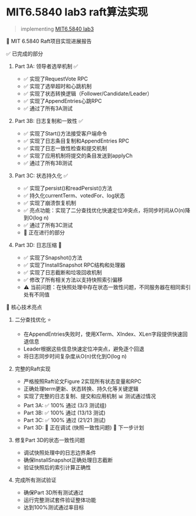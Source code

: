 # MIT6.5840 lab3 raft算法实现

> implementing [MIT6.5840 lab3](https://pdos.csail.mit.edu/6.824/labs/lab-raft1.html)

🎯 MIT 6.5840 Raft项目实现进展报告

✅ 已完成的部分

1. Part 3A: 领导者选举机制 ✅

   - ✅ 实现了RequestVote RPC
   - ✅ 实现了选举超时和心跳机制
   - ✅ 实现了状态转换逻辑（Follower/Candidate/Leader）
   - ✅ 实现了AppendEntries心跳RPC
   - ✅ 通过了所有3A测试

2. Part 3B: 日志复制和一致性 ✅

    - ✅ 实现了Start()方法接受客户端命令
    - ✅ 实现了日志条目复制和AppendEntries RPC
    - ✅ 实现了日志一致性检查和提交机制
    - ✅ 实现了应用机制将提交的条目发送到applyCh
    - ✅ 通过了所有3B测试

3. Part 3C: 状态持久化 ✅

   - ✅ 实现了persist()和readPersist()方法
   - ✅ 持久化currentTerm、votedFor、log状态
   - ✅ 实现了崩溃恢复机制
   - ✅ 亮点功能：实现了二分查找优化快速定位冲突点，将同步时间从O(n)降到O(log n)
   - ✅ 通过了所有3C测试
   - 🔄 正在进行的部分

4. Part 3D: 日志压缩 🔄

   - ✅ 实现了Snapshot()方法
   - ✅ 实现了InstallSnapshot RPC结构和处理器
   - ✅ 实现了日志截断和垃圾回收机制
   - ✅ 修改了所有相关方法以支持快照索引偏移
   - ⚠️ 当前问题：在快照处理中存在状态一致性问题，不同服务器在相同索引处有不同值

🎯 核心技术亮点

1. 二分查找优化 ⭐

    - 在AppendEntries失败时，使用XTerm、XIndex、XLen字段提供快速回退信息
    - Leader根据这些信息快速定位冲突点，避免逐个回退
    - 将日志同步时间复杂度从O(n)优化到O(log n)
2. 完整的Raft实现
    - 严格按照Raft论文Figure 2实现所有状态变量和RPC
    - 正确处理term更新、状态转换、持久化等关键逻辑
    - 实现了完整的日志复制、提交和应用机制
📊 测试通过情况
    - Part 3A: ✅ 100% 通过 (3/3 测试组)
    - Part 3B: ✅ 100% 通过 (13/13 测试)
    - Part 3C: ✅ 100% 通过 (21/21 测试)
    - Part 3D: 🔄 正在调试 (快照一致性问题)
🔧 下一步计划

1. 修复Part 3D的状态一致性问题

   - 调试快照处理中的日志边界条件
   - 确保InstallSnapshot正确处理日志截断
   - 验证快照后的索引计算正确性
2. 完成所有测试验证

   - 确保Part 3D所有测试通过
   - 运行完整测试套件验证整体功能
   - 达到100%测试通过率目标
